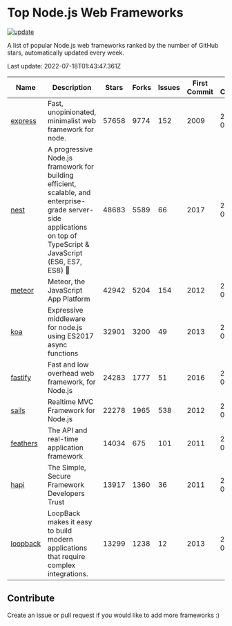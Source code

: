 # Top Node.js Web Frameworks

[![update](https://github.com/sunnysid3up/nodejs-web-frameworks/actions/workflows/update.yml/badge.svg)](https://github.com/sunnysid3up/nodejs-web-frameworks/actions/workflows/update.yml)

A list of popular Node.js web frameworks ranked by the number of GitHub stars, automatically updated every week.

Last update: 2022-07-18T01:43:47.361Z

| Name          | Description          | Stars                     | Forks          | Issues               | First Commit        | Last Commit         | Language          |
|---------------|----------------------|---------------------------|----------------|----------------------|---------------------|---------------------|-------------------|
| [express](https://github.com/expressjs/express) | Fast, unopinionated, minimalist web framework for node. | 57658 | 9774 | 152 | 2009 | 2022-07-18 | JS |
| [nest](https://github.com/nestjs/nest) | A progressive Node.js framework for building efficient, scalable, and enterprise-grade server-side applications on top of TypeScript & JavaScript (ES6, ES7, ES8) 🚀 | 48683 | 5589 | 66 | 2017 | 2022-07-18 | TS |
| [meteor](https://github.com/meteor/meteor) | Meteor, the JavaScript App Platform | 42942 | 5204 | 154 | 2012 | 2022-07-16 | JS |
| [koa](https://github.com/koajs/koa) | Expressive middleware for node.js using ES2017 async functions | 32901 | 3200 | 49 | 2013 | 2022-07-17 | JS |
| [fastify](https://github.com/fastify/fastify) | Fast and low overhead web framework, for Node.js | 24283 | 1777 | 51 | 2016 | 2022-07-18 | JS |
| [sails](https://github.com/balderdashy/sails) | Realtime MVC Framework for Node.js | 22278 | 1965 | 538 | 2012 | 2022-07-17 | JS |
| [feathers](https://github.com/feathersjs/feathers) | The API and real-time application framework | 14034 | 675 | 101 | 2011 | 2022-07-17 | TS |
| [hapi](https://github.com/hapijs/hapi) | The Simple, Secure Framework Developers Trust | 13917 | 1360 | 36 | 2011 | 2022-07-17 | JS |
| [loopback](https://github.com/strongloop/loopback) | LoopBack makes it easy to build modern applications that require complex integrations. | 13299 | 1238 | 12 | 2013 | 2022-07-13 | JS |

## Contribute 

Create an issue or pull request if you would like to add more frameworks :)